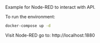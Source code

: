 Example for Node-RED to interact with API.

To run the environment:

```bash
docker-compose up -d
```

Visit Node-RED go to:
http://localhost:1880
